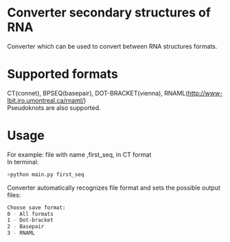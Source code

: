 # Converter secondary structures of RNA
Converter which can be used to convert between RNA structures formats.

# Supported formats
CT(connet), BPSEQ(basepair), DOT-BRACKET(vienna), RNAML(http://www-lbit.iro.umontreal.ca/rnaml/)<br/>
Pseudoknots are also supported.

# Usage
For example: file with name ,first_seq, in CT format<br/>
In terminal:
```sh
>python main.py first_seq
```
Converter automatically recognizes file format and sets the possible output files:
```sh
Choose save format:
0 - All formats
1 - Dot-bracket
2 - Basepair
3 - RNAML
```
